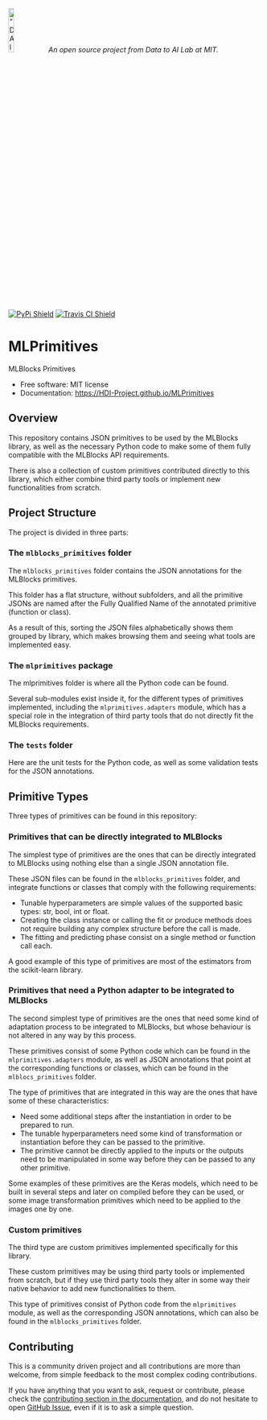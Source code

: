 <p align="left">
<img width=15% src="https://dai.lids.mit.edu/wp-content/uploads/2018/06/Logo_DAI_highres.png" alt=“DAI-Lab” />
<i>An open source project from Data to AI Lab at MIT.</i>
</p>



[![PyPi Shield](https://img.shields.io/pypi/v/mlprimitives.svg)](https://pypi.python.org/pypi/mlprimitives)
[![Travis CI Shield](https://travis-ci.org/HDI-Project/MLPrimitives.svg?branch=master)](https://travis-ci.org/HDI-Project/MLPrimitives)


# MLPrimitives

MLBlocks Primitives

- Free software: MIT license
- Documentation: https://HDI-Project.github.io/MLPrimitives


## Overview

This repository contains JSON primitives to be used by the MLBlocks library, as well as the
necessary Python code to make some of them fully compatible with the MLBlocks API requirements.

There is also a collection of custom primitives contributed directly to this library, which
either combine third party tools or implement new functionalities from scratch.


## Project Structure

The project is divided in three parts:

### The `mlblocks_primitives` folder

The `mlblocks_primitives` folder contains the JSON annotations for the MLBlocks primitives.

This folder has a flat structure, without subfolders, and all the primitive JSONs are named
after the Fully Qualified Name of the annotated primitive (function or class).

As a result of this, sorting the JSON files alphabetically shows them grouped by library, which
makes browsing them and seeing what tools are implemented easy.

### The `mlprimitives` package

The mlprimitives folder is where all the Python code can be found.

Several sub-modules exist inside it, for the different types of primitives implemented, including
the `mlprimitives.adapters` module, which has a special role in the integration of third
party tools that do not directly fit the MLBlocks requirements.

### The `tests` folder

Here are the unit tests for the Python code, as well as some validation tests for the JSON
annotations.


## Primitive Types

Three types of primitives can be found in this repository:

### Primitives that can be directly integrated to MLBlocks

The simplest type of primitives are the ones that can be directly integrated to MLBlocks
using nothing else than a single JSON annotation file.

These JSON files can be found in the `mlblocks_primitives` folder, and integrate functions
or classes that comply with the following requirements:

* Tunable hyperparameters are simple values of the supported basic types: str, bool, int or float.
* Creating the class instance or calling the fit or produce methods does not require building
  any complex structure before the call is made.
* The fitting and predicting phase consist on a single method or function call each.

A good example of this type of primitives are most of the estimators from the scikit-learn
library.

### Primitives that need a Python adapter to be integrated to MLBlocks

The second simplest type of primitives are the ones that need some kind of adaptation process
to be integrated to MLBlocks, but whose behaviour is not altered in any way by this process.

These primitives consist of some Python code which can be found in the `mlprimitives.adapters`
module, as well as JSON annotations that point at the corresponding functions or classes,
which can be found in the `mlblocs_primitives` folder.

The type of primitives that are integrated in this way are the ones that have some of these
characteristics:

* Need some additional steps after the instantiation in order to be prepared to run.
* The tunable hyperparameters need some kind of transformation or instantiation before they can
  be passed to the primitive.
* The primitive cannot be directly applied to the inputs or the outputs need to be manipulated in
  some way before they can be passed to any other primitive.

Some examples of these primitives are the Keras models, which need to be built in several steps
and later on compiled before they can be used, or some image transformation primitives which
need to be applied to the images one by one.

### Custom primitives

The third type are custom primitives implemented specifically for this library.

These custom primitives may be using third party tools or implemented from scratch, but if they
use third party tools they alter in some way their native behavior to add new functionalities
to them.

This type of primitives consist of Python code from the `mlprimitives` module, as well as the
corresponding JSON annotations, which can also be found in the `mlblocks_primitives` folder.


## Contributing

This is a community driven project and all contributions are more than welcome, from simple
feedback to the most complex coding contributions.

If you have anything that you want to ask, request or contribute, please check the
[contributing section in the documentation][contributing-docs], and do not hesitate
to open [GitHub Issue](https://github.com/HDI-Project/MLPrimitives/issues), even if it is
to ask a simple question.

[contributing-docs]: https://hdi-project.github.io/MLPrimitives/contributing.html
